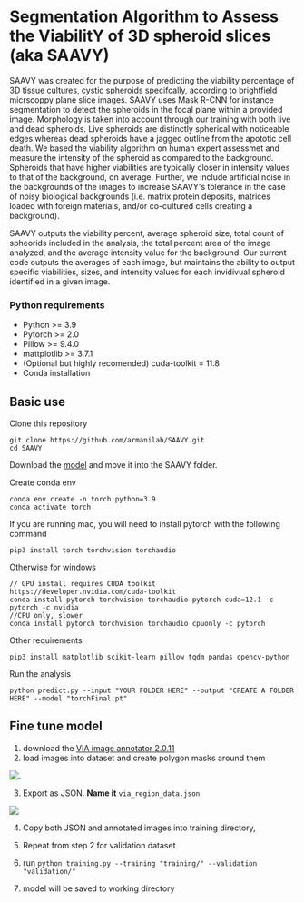 # Segmentation Algorithm to Assess the ViabilitY of 3D spheroid slices (aka SAAVY)

SAAVY was created for the purpose of predicting the viability percentage of 3D tissue cultures, cystic spheroids specifcally, according to brightfield micrscoppy plane slice images. SAAVY uses Mask R-CNN for instance segmentation to detect the spheroids in the focal plane within a provided image. Morphology is taken into account through our training with both live and dead spheroids. Live spheroids are distinctly spherical with noticeable edges whereas dead spheroids have a jagged outline from the apototic cell death. We based the viability algorithm on human expert assessmet and measure the intensity of the spheroid as compared to the background. Spheroids that have higher viabilities are typically closer in intensity values to that of the background, on average. Further, we include artificial noise in the backgrounds of the images to increase SAAVY's tolerance in the case of noisy biological backgrounds (i.e. matrix protein deposits, matrices loaded with foreign materials, and/or co-cultured cells creating a background).

SAAVY outputs the viability percent, average spheroid size, total count of spheorids included in the analysis, the total percent area of the image analyzed, and the average intensity value for the background. Our current code outputs the averages of each image, but maintains the ability to output specific viabilities, sizes, and intensity values for each invidivual spheroid identified in a given image.  




### Python requirements

* Python >= 3.9
* Pytorch >= 2.0
* Pillow >= 9.4.0
* mattplotlib >= 3.7.1
* (Optional but highly recomended) cuda-toolkit = 11.8 
* Conda installation


## Basic use


Clone this repository

```
git clone https://github.com/armanilab/SAAVY.git
cd SAAVY
```
Download the [model](https://drive.google.com/file/d/1NHOs9vxCup87TkMIZ8YFBuY9j8nx1NmH/view?usp=share_link) and move it into the SAAVY folder.

Create conda env


```
conda env create -n torch python=3.9
conda activate torch
```
If you are running mac, you will need to install pytorch with the following command
```
pip3 install torch torchvision torchaudio
```
Otherwise for windows
```
// GPU install requires CUDA toolkit https://developer.nvidia.com/cuda-toolkit
conda install pytorch torchvision torchaudio pytorch-cuda=12.1 -c pytorch -c nvidia
//CPU only, slower
conda install pytorch torchvision torchaudio cpuonly -c pytorch
```

Other requirements
```
pip3 install matplotlib scikit-learn pillow tqdm pandas opencv-python
```


Run the analysis 
```
python predict.py --input "YOUR FOLDER HERE" --output "CREATE A FOLDER HERE" --model "torchFinal.pt"
```

## Fine tune model
1. download the [VIA image annotator 2.0.11](https://www.robots.ox.ac.uk/~vgg/software/via/)
2. load images into dataset and create polygon masks around them

![.](https://images.duckarmada.com/5Qw1y2DW2t4s/direct.png)

3. Export as JSON. **Name it**  `via_region_data.json`

![](https://images.duckarmada.com/Rmr7SCBEhTOX/direct.png)

4. Copy both JSON and annotated images into training directory, 

5. Repeat from step 2 for validation dataset

6. run `python training.py --training "training/" --validation "validation/"` 

7. model will be saved to working directory


